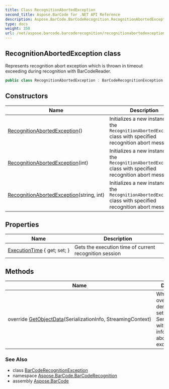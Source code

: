 ```yaml
---
title: Class RecognitionAbortedException
second_title: Aspose.BarCode for .NET API Reference
description: Aspose.BarCode.BarCodeRecognition.RecognitionAbortedException class. Represents recognition abort exception which is thrown in timeout exceeding during recognition with BarCodeReader
type: docs
weight: 350
url: /net/aspose.barcode.barcoderecognition/recognitionabortedexception/
---
```

## RecognitionAbortedException class

Represents recognition abort exception which is thrown in timeout exceeding during recognition with BarCodeReader.

```csharp
public class RecognitionAbortedException : BarCodeRecognitionException
```

## Constructors

| Name | Description |
| --- | --- |
| [RecognitionAbortedException](recognitionabortedexception/#constructor)() | Initializes a new instance of the `RecognitionAbortedException` class with specified recognition abort message. |
| [RecognitionAbortedException](recognitionabortedexception/#constructor_1)(int) | Initializes a new instance of the `RecognitionAbortedException` class with specified recognition abort message. |
| [RecognitionAbortedException](recognitionabortedexception/#constructor_2)(string, int) | Initializes a new instance of the `RecognitionAbortedException` class with specified recognition abort message. |

## Properties

| Name | Description |
| --- | --- |
| [ExecutionTime](../../aspose.barcode.barcoderecognition/recognitionabortedexception/executiontime/) { get; set; } | Gets the execution time of current recognition session |

## Methods

| Name | Description |
| --- | --- |
| override [GetObjectData](../../aspose.barcode.barcoderecognition/recognitionabortedexception/getobjectdata/)(SerializationInfo, StreamingContext) | When overridden in a derived class, sets the SerializationInfo with information about the exception. |

### See Also

* class [BarCodeRecognitionException](../barcoderecognitionexception/)
* namespace [Aspose.BarCode.BarCodeRecognition](../../aspose.barcode.barcoderecognition/)
* assembly [Aspose.BarCode](../../)


